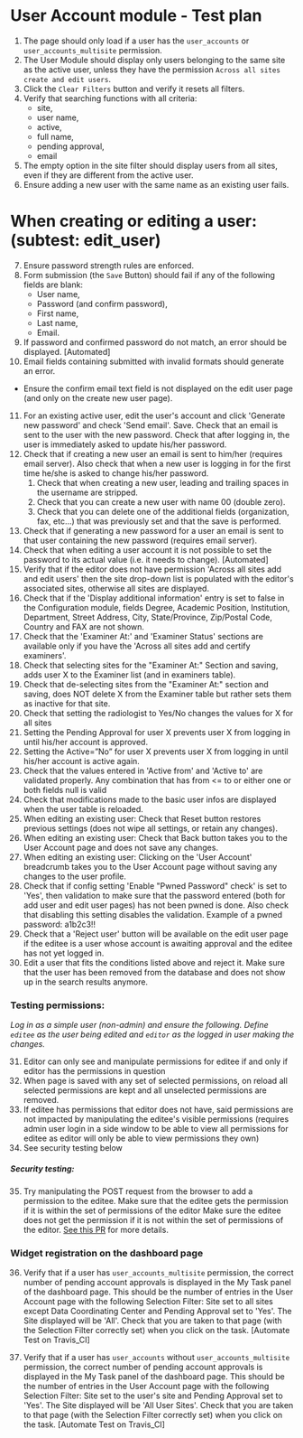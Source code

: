 User Account module - Test plan
===============================

1. The page should only load if a user has the `user_accounts` or `user_accounts_multisite` permission.
2. The User Module should display only users belonging to the same site as the active user, unless they have the permission `Across all sites create and edit users`.
3. Click the `Clear Filters` button and verify it resets all filters.
4. Verify that searching functions with all criteria: 
    * site, 
    * user name, 
    * active, 
    * full name, 
    * pending approval, 
    * email
5. The empty option in the site filter should display users from all sites, even if they are different from the active user.
6. Ensure adding a new user with the same name as an existing user fails.

When creating or editing a user: (subtest: edit_user)
========================================================

7. Ensure password strength rules are enforced.
8. Form submission (the `Save` Button) should fail if any of the following fields are blank:
      - User name,
      - Password (and confirm password),
      - First name,
      - Last name,
      - Email.
9. If password and confirmed password do not match, an error should be displayed. [Automated]
10. Email fields containing submitted with invalid formats should generate an error. 
     
* Ensure the confirm email text field is not displayed on the edit user page (and only on the create new user page).

11. For an existing active user, edit the user's account and click 'Generate new password' and check 'Send email'.
    Save. Check that an email is sent to the user with the new password. 
    Check that after logging in, the user is immediately asked to update his/her password.
12. Check that if creating a new user an email is sent to him/her (requires email server). Also check that when a new
    user is logging in for the first time he/she is asked to change his/her password.
    1. Check that when creating a new user, leading and trailing spaces in the username are stripped.
    2. Check that you can create a new user with name 00 (double zero).
    3. Check that you can delete one of the additional fields (organization, fax, etc...) that was previously set and that the save is performed.
13. Check that if generating a new password for a user an email is sent to that user containing the new password (requires
    email server).
14. Check that when editing a user account it is not possible to set the password to its actual value (i.e. it needs to change). [Automated]
15. Verify that if the editor does not have permission 'Across all sites add and edit users' then the site drop-down list is populated with
    the editor's associated sites, otherwise all sites are displayed.
16. Check that if the 'Display additional information' entry is set to false in the Configuration module, fields Degree,
    Academic Position, Institution, Department, Street Address, City, State/Province, Zip/Postal Code, Country and 
    FAX are not shown.
17. Check that the 'Examiner At:' and 'Examiner Status' sections are available only if you have the 'Across all sites add and certify examiners'.
18. Check that selecting sites for the "Examiner At:" Section and saving, adds user X to the Examiner list (and in examiners table).
19. Check that de-selecting sites from the "Examiner At:" section and saving, does NOT delete X from the Examiner table but rather sets them as inactive for that site.
20. Check that setting the radiologist to Yes/No changes the values for X for all sites
21. Setting the Pending Approval for user X prevents user X from logging in until his/her account is approved.
22. Setting the Active=”No” for user X prevents user X from logging in until his/her account is active again.
23. Check that the values entered in 'Active from' and 'Active to' are validated properly. Any combination that has from <= to or either one or both fields null is valid
24. Check that modifications made to the basic user infos are displayed when the user table is reloaded.
25. When editing an existing user: Check that Reset button restores previous settings (does not wipe all settings, or
    retain any changes).
26. When editing an existing user: Check that Back button takes you to the User Account page and does not save any
    changes. 
27. When editing an existing user: Clicking on the 'User Account' breadcrumb takes you to the User Account page
    without saving any changes to the user profile.
28. Check that if config setting 'Enable "Pwned Password" check' is set to 'Yes', then validation to make sure that the password
    entered (both for add user and edit user pages) has not been pwned is done. Also check that disabling this setting disables the 
    validation. Example of a pwned password: a1b2c3!!
29. Check that a 'Reject user' button will be available on the edit user page if the editee is a user whose account is awaiting approval and the editee
    has not yet logged in.
30. Edit a user that fits the conditions listed above and reject it. Make sure that the user has been removed from the database and does not show up in
    the search results anymore.
    
### Testing permissions:
*Log in as a simple user (non-admin) and ensure the following. Define `editee` as the user being edited and `editor` as the logged in user making the changes.*

31. Editor can only see and manipulate permissions for editee if and only if editor has the permissions in question
32. When page is saved with any set of selected permissions, on reload all selected permissions are kept and all unselected permissions are removed.
33. If editee has permissions that editor does not have, said permissions are not impacted by manipulating the editee's visible permissions (requires admin user login in a side window to be able to view all permissions for editee as editor will only be able to view permissions they own)
34. See security testing below

##### Security testing:

35. Try manipulating the POST request from the browser to add a permission to the editee. Make sure that the editee gets the permission if it is within the set of permissions of the editor Make sure the editee does not get the permission if it is not within the set of permissions of the editor. [See this PR](https://github.com/aces/Loris/pull/3818#issuecomment-408882440) for more details.

### Widget registration on the dashboard page

36. Verify that if a user has `user_accounts_multisite` permission, the correct number of pending account approvals is displayed in the My Task panel of the dashboard page. This should be the number of entries in the User Account page with the following Selection Filter: Site set to all sites except Data Coordinating Center and Pending Approval set to 'Yes'. The Site displayed will be 'All'. Check that you are taken to that page (with the Selection Filter correctly set) when you click on the task.
    [Automate Test on Travis_CI]

37. Verify that if a user has `user_accounts` without `user_accounts_multisite` permission, the correct number of pending account approvals is displayed in the My Task panel of the dashboard page. This should be the number of entries in the User Account page with the following Selection Filter: Site set to the user's site and Pending Approval set to 'Yes'. The Site displayed will be 'All User Sites'. Check that you are taken to that page (with the Selection Filter correctly set) when you click on the task.
    [Automate Test on Travis_CI]

